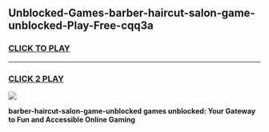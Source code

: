 
## Unblocked-Games-barber-haircut-salon-game-unblocked-Play-Free-cqq3a
<h3>
<a href="https://premium76.site?title=barber-haircut-salon-game-unblocked&ref=20A">CLICK TO PLAY</a></h3>
<hr>

<h3>
<a href="https://premium76.site?title=barber-haircut-salon-game-unblocked&ref=20A">CLICK 2 PLAY</a>
  
</h3>

<a href="https://premium76.site?title=barber-haircut-salon-game-unblocked&ref=20A"><img src="https://clearcache.store/games.png"></a>


**barber-haircut-salon-game-unblocked games unblocked: Your Gateway to Fun and Accessible Online Gaming**
